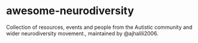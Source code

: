 # awesome-neurodiversity
Collection of resources, events and people from the Autistic community and wider neurodiversity movement., maintained by @ajhalili2006.
